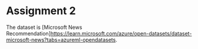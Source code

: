 # Assignment 2
The dataset is [Microsoft News Recommendation]<https://learn.microsoft.com/azure/open-datasets/dataset-microsoft-news?tabs=azureml-opendatasets>. 
